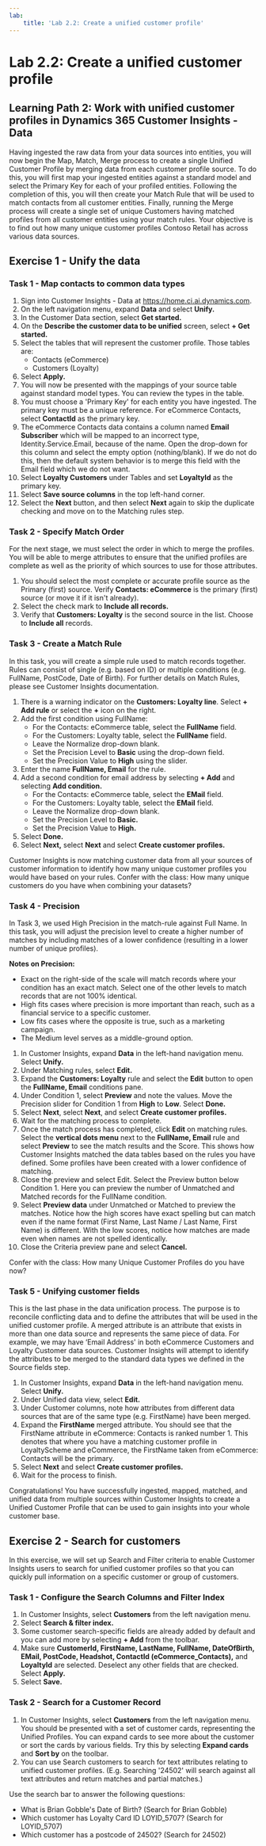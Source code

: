 ```yaml
---
lab:
    title: 'Lab 2.2: Create a unified customer profile'
---
```


# Lab 2.2: Create a unified customer profile

## Learning Path 2: Work with unified customer profiles in Dynamics 365 Customer Insights - Data

Having ingested the raw data from your data sources into entities, you will now begin the Map, Match, Merge process to create a single Unified Customer Profile by merging data from each customer profile source. To do this, you will first map your ingested entities against a standard model and select the Primary Key for each of your profiled entities. Following the completion of this, you will then create your Match Rule that will be used to match contacts from all customer entities. Finally, running the Merge process will create a single set of unique Customers having matched profiles from all customer entities using your match rules. Your objective is to find out how many unique customer profiles Contoso Retail has across various data sources.

## Exercise 1 - Unify the data

### Task 1 - Map contacts to common data types
1. Sign into Customer Insights - Data at https://home.ci.ai.dynamics.com.
2. On the left navigation menu, expand **Data** and select **Unify.**
3. In the Customer Data section, select **Get started.**
4. On the **Describe the customer data to be unified** screen, select **+ Get started.**
5. Select the tables that will represent the customer profile. Those tables are:
   - Contacts (eCommerce)
   - Customers (Loyalty)
6. Select **Apply.**
7. You will now be presented with the mappings of your source table against standard model types. You can review the types in the table.
8. You must choose a 'Primary Key' for each entity you have ingested. The primary key must be a unique reference. For eCommerce Contacts, select **ContactId** as the primary key.
9. The eCommerce Contacts data contains a column named **Email Subscriber** which will be mapped to an incorrect type, Identity.Service.Email, because of the name. Open the drop-down for this column and select the empty option (nothing/blank). If we do not do this, then the default system behavior is to merge this field with the Email field which we do not want.
10. Select **Loyalty Customers** under Tables and set **LoyaltyId** as the primary key.
11. Select **Save source columns** in the top left-hand corner.
12. Select the **Next** button, and then select **Next** again to skip the duplicate checking and move on to the Matching rules step.

### Task 2 - Specify Match Order
For the next stage, we must select the order in which to merge the profiles. You will be able to merge attributes to ensure that the unified profiles are complete as well as the priority of which sources to use for those attributes.
1. You should select the most complete or accurate profile source as the Primary (first) source. Verify **Contacts: eCommerce** is the primary (first) source (or move it if it isn't already).
2. Select the check mark to **Include all records.**
3. Verify that **Customers: Loyalty** is the second source in the list. Choose to **Include all** records.

### Task 3 - Create a Match Rule
In this task, you will create a simple rule used to match records together. Rules can consist of single (e.g. based on ID) or multiple conditions (e.g. FullName, PostCode, Date of Birth). For further details on Match Rules, please see Customer Insights documentation.
1. There is a warning indicator on the **Customers: Loyalty line**. Select **+ Add rule** or select the **+** icon on the right.
2. Add the first condition using FullName:
   - For the Contacts: eCommerce table, select the **FullName** field.
   - For the Customers: Loyalty table, select the **FullName** field.
   - Leave the Normalize drop-down blank.
   - Set the Precision Level to **Basic** using the drop-down field.
   - Set the Precision Value to **High** using the slider.
3. Enter the name **FullName, Email** for the rule.
4. Add a second condition for email address by selecting **+ Add** and selecting **Add condition.**
   - For the Contacts: eCommerce table, select the **EMail** field.
   - For the Customers: Loyalty table, select the **EMail** field.
   - Leave the Normalize drop-down blank.
   - Set the Precision Level to **Basic.**
   - Set the Precision Value to **High.**
5. Select **Done.**
6. Select **Next,** select **Next** and select **Create customer profiles.**

Customer Insights is now matching customer data from all your sources of customer information to identify how many unique customer profiles you would have based on your rules. Confer with the class: How many unique customers do you have when combining your datasets?

### Task 4 - Precision
In Task 3, we used High Precision in the match-rule against Full Name. In this task, you will adjust the precision level to create a higher number of matches by including matches of a lower confidence (resulting in a lower number of unique profiles).

**Notes on Precision:**
- Exact on the right-side of the scale will match records where your condition has an exact match. Select one of the other levels to match records that are not 100% identical.
- High fits cases where precision is more important than reach, such as a financial service to a specific customer.
- Low fits cases where the opposite is true, such as a marketing campaign.
- The Medium level serves as a middle-ground option.

1. In Customer Insights, expand **Data** in the left-hand navigation menu. Select **Unify.**
2. Under Matching rules, select **Edit.**
3. Expand the **Customers: Loyalty** rule and select the **Edit** button to open the **FullName, Email** conditions pane.
4. Under Condition 1, select **Preview** and note the values. Move the Precision slider for Condition 1 from **High** to **Low**. Select **Done.**
5. Select **Next**, select **Next**, and select **Create customer profiles.**
6. Wait for the matching process to complete.
7. Once the match process has completed, click **Edit** on matching rules. Select the **vertical dots menu** next to the **FullName, Email** rule and select **Preview** to see the match results and the Score. This shows how Customer Insights matched the data tables based on the rules you have defined. Some profiles have been created with a lower confidence of matching.
8. Close the preview and select Edit. Select the Preview button below Condition 1. Here you can preview the number of Unmatched and Matched records for the FullName condition.
9. Select **Preview data** under Unmatched or Matched to preview the matches. Notice how the high scores have exact spelling but can match even if the name format (First Name, Last Name / Last Name, First Name) is different. With the low scores, notice how matches are made even when names are not spelled identically.
10. Close the Criteria preview pane and select **Cancel.**

Confer with the class: How many Unique Customer Profiles do you have now?

### Task 5 - Unifying customer fields
This is the last phase in the data unification process. The purpose is to reconcile conflicting data and to define the attributes that will be used in the unified customer profile. A merged attribute is an attribute that exists in more than one data source and represents the same piece of data. For example, we may have ‘Email Address' in both eCommerce Customers and Loyalty Customer data sources. Customer Insights will attempt to identify the attributes to be merged to the standard data types we defined in the Source fields step.

1. In Customer Insights, expand **Data** in the left-hand navigation menu. Select **Unify.**
2. Under Unified data view, select **Edit.**
3. Under Customer columns, note how attributes from different data sources that are of the same type (e.g. FirstName) have been merged.
4. Expand the **FirstName** merged attribute. You should see that the FirstName attribute in eCommerce: Contacts is ranked number 1. This denotes that where you have a matching customer profile in LoyaltyScheme and eCommerce, the FirstName taken from eCommerce: Contacts will be the primary.
9. Select **Next** and select **Create customer profiles.**
10. Wait for the process to finish.

Congratulations! You have successfully ingested, mapped, matched, and unified data from multiple sources within Customer Insights to create a Unified Customer Profile that can be used to gain insights into your whole customer base.

## Exercise 2 - Search for customers
In this exercise, we will set up Search and Filter criteria to enable Customer Insights users to search for unified customer profiles so that you can quickly pull information on a specific customer or group of customers.

### Task 1 - Configure the Search Columns and Filter Index
1. In Customer Insights, select **Customers** from the left navigation menu.
2. Select **Search & filter index.**
3. Some customer search-specific fields are already added by default and you can add more by selecting **+ Add** from the toolbar.
4. Make sure **CustomerId, FirstName, LastName, FullName, DateOfBirth, EMail, PostCode, Headshot, ContactId (eCommerce_Contacts),** and **LoyaltyId** are selected. Deselect any other fields that are checked. Select **Apply.**
5. Select **Save.**

### Task 2 - Search for a Customer Record
1. In Customer Insights, select **Customers** from the left navigation menu. You should be presented with a set of customer cards, representing the Unified Profiles. You can expand cards to see more about the customer or sort the cards by various fields. Try this by selecting **Expand cards** and **Sort by** on the toolbar.
2. You can use Search customers to search for text attributes relating to unified customer profiles. (E.g. Searching '24502' will search against all text attributes and return matches and partial matches.)

Use the search bar to answer the following questions:
- What is Brian Gobble's Date of Birth? (Search for Brian Gobble)
- Which customer has Loyalty Card ID LOYID_5707? (Search for LOYID_5707)
- Which customer has a postcode of 24502? (Search for 24502)
